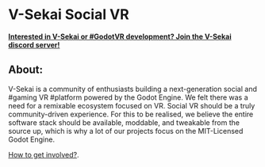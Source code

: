 # V-Sekai Social VR

**[Interested in V-Sekai or #GodotVR development? Join the V-Sekai discord server!](https://discord.gg/7BQDHesck8)**

## About:

V-Sekai is a community of enthusiasts building a next-generation social and #gaming VR #platform powered by the Godot Engine. We felt there was a need for a remixable ecosystem focused on VR. Social VR should be a truly community-driven experience. For this to be realised, we believe the entire software stack should be available, moddable, and tweakable from the source up, which is why a lot of our projects focus on the MIT-Licensed Godot Engine.

[How to get involved?](index.md).

